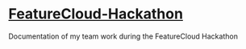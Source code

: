 # [FeatureCloud-Hackathon](https://featurecloud.ai/hackathon-2022)
Documentation of my team work during the FeatureCloud Hackathon

